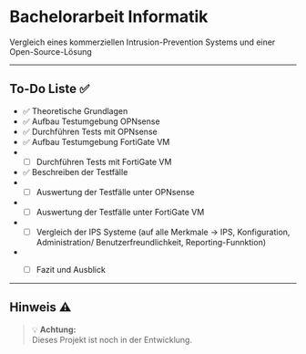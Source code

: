 # Bachelorarbeit Informatik

Vergleich eines kommerziellen Intrusion-Prevention Systems und einer Open-Source-Lösung

---

## To-Do Liste ✅

- ✅ Theoretische Grundlagen 
- ✅ Aufbau Testumgebung OPNsense 
- ✅ Durchführen Tests mit OPNsense
- ✅ Aufbau Testumgebung FortiGate VM 
- - [ ] Durchführen Tests mit FortiGate VM
- ✅ Beschreiben der Testfälle
- - [ ] Auswertung der Testfälle unter OPNsense
- - [ ] Auswertung der Testfälle unter FortiGate VM
- - [ ] Vergleich der IPS Systeme (auf alle Merkmale -> IPS, Konfiguration, Administration/ Benutzerfreundlichkeit, Reporting-Funnktion)
- - [ ] Fazit und Ausblick




---

## Hinweis ⚠️

> 💡 **Achtung:**  
> Dieses Projekt ist noch in der Entwicklung.  
